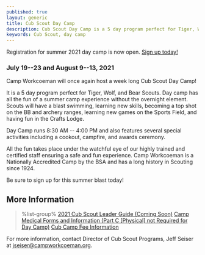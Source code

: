 ```yaml
---
published: true
layout: generic
title: Cub Scout Day Camp
description: Cub Scout Day Camp is a 5 day program perfect for Tiger, Wolf, and Bear Scouts. Day camp has all the fun of a summer camp experience without the overnight element.
keywords: Cub Scout, day camp
---
```


<div class="alert alert-info">
Registration for summer 2021 day camp is now open.
<a href="{{ site.url }}/cub-scots/register/">
Sign up today!</a>
</div>

### July 19--23 and August 9--13, 2021

Camp Workcoeman will once again host a week long Cub Scout Day Camp!

It is a 5 day program perfect for Tiger, Wolf, and Bear Scouts. Day camp has
all the fun of a summer camp experience without the overnight element. Scouts
will have a blast swimming, learning new skills, becoming a top shot on the BB
and archery ranges, learning new games on the Sports Field, and having fun in
the Crafts Lodge.

Day Camp runs 8:30 AM -- 4:00 PM and also features several special activities including a cookout, campfire, and awards ceremony.

All the fun takes place under the watchful eye of our highly trained and
certified staff ensuring a safe and fun experience. Camp Workcoeman is a
Nationally Accredited Camp by the BSA and has a long history in Scouting since
1924.

Be sure to sign up for this summer blast today!

## More Information

> %list-group%
> <a href="{{ site.url }}/#" class="list-group-item">2021 Cub Scout Leader Guide (Coming Soon)</a>
> <a href="{{ site.url }}/summer-camp/forms/medical-form-info/" class="list-group-item">Camp Medical Forms and Information (Part C [Physical] not Required for Day Camp)</a>
> <a href="{{ site.url }}/cub-scouts/fees/" class="list-group-item">Cub Camp Fee Information</a>

For more information, contact Director of Cub Scout Programs, Jeff Seiser at
[jseiser@campworkcoeman.org](mailto:jseiser@campworkcoeman.org).
